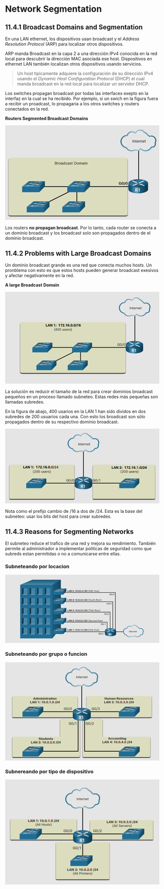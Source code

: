 # Network Segmentation
## 11.4.1 Broadcast Domains and Segmentation

En una LAN ethernet, los dispositivos usan broadcast y el *Address Resolution Protocol* (ARP) para localizar otros dispositivos.

ARP manda Broadcast en la capa 2 a una dirección IPv4 conocida en la red local para descubrir la dirección MAC asociada ese host.
Dispositivos en ethernet LAN también localizan otros dispositivos usando servicios.

>Un host tipicamente adquiere la configuración de su dirección IPv4 usando el *Dynamic Host Configuration Protocol* (DHCP) el cual manda broadcast en la red local para localizar un servidor DHCP. 

Los switches propagan broadcast por todas las interfaces exepto en la interfaz en la cual se ha recibido.
Por ejemplo, si un swich en la figura fuera a recibir un proadcast, lo propagaria a los otros switches y routers conectados en la red.

**Routers Segmented Broadcast Domains** 


![broadcast](Imagenes/11.4/11.4-1.png)

Los routers **no propagan broadcast**. 
Por lo tanto, cada router se conecta a un dominio broadcast y los broadcast solo son propagados dentro de el dominio broadcast.

## 11.4.2 Problems with Large Broadcast Domains

Un dominio broadcast grande es una red que conecta muchos hosts.
Un pronblema con esto es que estos hosts pueden generar broadcast exesivos y afectar negativamente en la red.

**A large Broadcast Domain**

![Domain](Imagenes/11.4/11.4-2.png)


La solución es reducir el tamaño de la red para crear dominios broadcast pequeños en un proceso llamado subneteo.
Estas redes más pequeñas son llamadas subredes.

En la figura de abajo, 400 usarios en la LAN 1 han sido dividos en dos subredes de 200 usuarios cada una. 
Con esto los broadcast son sólo propagados dentro de su respectivo dominio broadcast.

![broadcastE](Imagenes/11.4/11.4-3.png)

Nota como el prefijo cambio de /16 a dos de /24.
Esta es la base del subneteo: usar los bits del host para crear subredes.

## 11.4.3 Reasons for Segmenting Networks

El subneteo reduce el trafico de una red y mejora su rendimiento. 
También permite al administrador a implementar politicas de seguridad como que subreds estan permitidas o no a comunicarse entre ellas.

### Subneteando por locacion

![Location](Imagenes/11.4/11.4-4.png)

### Subneteando por grupo o funcion

![funcion o grupo](Imagenes/11.4/11.4-5.png)

### Subnereando por tipo de dispositivo

![Tipo](Imagenes/11.4/11.4-6.png)




